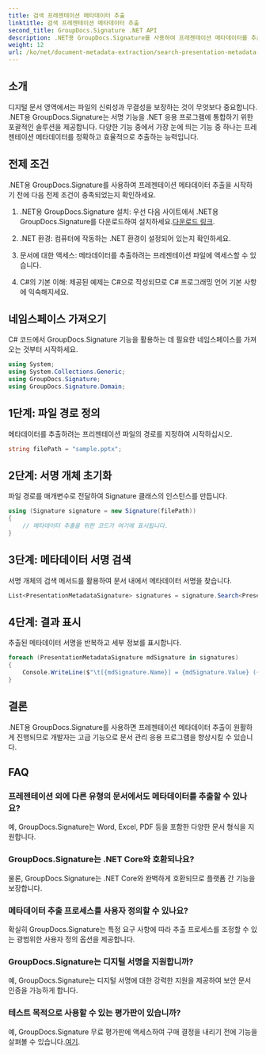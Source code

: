```yaml
---
title: 검색 프레젠테이션 메타데이터 추출
linktitle: 검색 프레젠테이션 메타데이터 추출
second_title: GroupDocs.Signature .NET API
description: .NET용 GroupDocs.Signature를 사용하여 프레젠테이션 메타데이터를 추출하는 방법을 알아보세요. 문서 관리 기능을 손쉽게 향상하세요.
weight: 12
url: /ko/net/document-metadata-extraction/search-presentation-metadata-extraction/
---
```

## 소개
디지털 문서 영역에서는 파일의 신뢰성과 무결성을 보장하는 것이 무엇보다 중요합니다. .NET용 GroupDocs.Signature는 서명 기능을 .NET 응용 프로그램에 통합하기 위한 포괄적인 솔루션을 제공합니다. 다양한 기능 중에서 가장 눈에 띄는 기능 중 하나는 프레젠테이션 메타데이터를 정확하고 효율적으로 추출하는 능력입니다.
## 전제 조건
.NET용 GroupDocs.Signature를 사용하여 프레젠테이션 메타데이터 추출을 시작하기 전에 다음 전제 조건이 충족되었는지 확인하세요.
1.  .NET용 GroupDocs.Signature 설치: 우선 다음 사이트에서 .NET용 GroupDocs.Signature를 다운로드하여 설치하세요.[다운로드 링크](https://releases.groupdocs.com/signature/net/).
   
2. .NET 환경: 컴퓨터에 작동하는 .NET 환경이 설정되어 있는지 확인하세요.
   
3. 문서에 대한 액세스: 메타데이터를 추출하려는 프레젠테이션 파일에 액세스할 수 있습니다.
   
4. C#의 기본 이해: 제공된 예제는 C#으로 작성되므로 C# 프로그래밍 언어 기본 사항에 익숙해지세요.

## 네임스페이스 가져오기
C# 코드에서 GroupDocs.Signature 기능을 활용하는 데 필요한 네임스페이스를 가져오는 것부터 시작하세요.
```csharp
using System;
using System.Collections.Generic;
using GroupDocs.Signature;
using GroupDocs.Signature.Domain;
```
## 1단계: 파일 경로 정의
메타데이터를 추출하려는 프리젠테이션 파일의 경로를 지정하여 시작하십시오.
```csharp
string filePath = "sample.pptx";
```
## 2단계: 서명 개체 초기화
파일 경로를 매개변수로 전달하여 Signature 클래스의 인스턴스를 만듭니다.
```csharp
using (Signature signature = new Signature(filePath))
{
    // 메타데이터 추출을 위한 코드가 여기에 표시됩니다.
}
```
## 3단계: 메타데이터 서명 검색
서명 개체의 검색 메서드를 활용하여 문서 내에서 메타데이터 서명을 찾습니다.
```csharp
List<PresentationMetadataSignature> signatures = signature.Search<PresentationMetadataSignature>(SignatureType.Metadata);
```
## 4단계: 결과 표시
추출된 메타데이터 서명을 반복하고 세부 정보를 표시합니다.
```csharp
foreach (PresentationMetadataSignature mdSignature in signatures)
{
    Console.WriteLine($"\t[{mdSignature.Name}] = {mdSignature.Value} ({mdSignature.Type})");
}
```

## 결론
.NET용 GroupDocs.Signature를 사용하면 프레젠테이션 메타데이터 추출이 원활하게 진행되므로 개발자는 고급 기능으로 문서 관리 응용 프로그램을 향상시킬 수 있습니다.
## FAQ
### 프레젠테이션 외에 다른 유형의 문서에서도 메타데이터를 추출할 수 있나요?
예, GroupDocs.Signature는 Word, Excel, PDF 등을 포함한 다양한 문서 형식을 지원합니다.
### GroupDocs.Signature는 .NET Core와 호환되나요?
물론, GroupDocs.Signature는 .NET Core와 완벽하게 호환되므로 플랫폼 간 기능을 보장합니다.
### 메타데이터 추출 프로세스를 사용자 정의할 수 있나요?
확실히 GroupDocs.Signature는 특정 요구 사항에 따라 추출 프로세스를 조정할 수 있는 광범위한 사용자 정의 옵션을 제공합니다.
### GroupDocs.Signature는 디지털 서명을 지원합니까?
예, GroupDocs.Signature는 디지털 서명에 대한 강력한 지원을 제공하여 보안 문서 인증을 가능하게 합니다.
### 테스트 목적으로 사용할 수 있는 평가판이 있습니까?
 예, GroupDocs.Signature 무료 평가판에 액세스하여 구매 결정을 내리기 전에 기능을 살펴볼 수 있습니다.[여기](https://releases.groupdocs.com/).